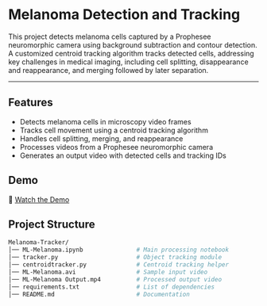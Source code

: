 # Melanoma Detection and Tracking 
This project detects melanoma cells captured by a Prophesee neuromorphic camera using background subtraction and contour detection. A customized centroid tracking algorithm tracks detected cells, addressing key challenges in medical imaging, including cell splitting, disappearance and reappearance, and merging followed by later separation.

---

## Features  
- Detects melanoma cells in microscopy video frames  
- Tracks cell movement using a centroid tracking algorithm  
- Handles cell splitting, merging, and reappearance  
- Processes videos from a Prophesee neuromorphic camera  
- Generates an output video with detected cells and tracking IDs  

 
## Demo  
🔗 [Watch the Demo](https://github.com/Gideon-Asare-Owusu/Melonama-Tracker/blob/main/Examples/H-Stacked%20Video.mp4)  

## Project Structure  
```bash
Melanoma-Tracker/  
│── ML-Melanoma.ipynb               # Main processing notebook  
│── tracker.py                      # Object tracking module  
│── centroidtracker.py              # Centroid tracking helper  
│── ML-Melanoma.avi                 # Sample input video  
│── ML-Melanoma Output.mp4          # Processed output video  
│── requirements.txt                # List of dependencies  
│── README.md                       # Documentation  
